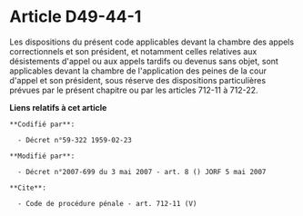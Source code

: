 # Article D49-44-1

Les dispositions du présent code applicables devant la chambre des appels correctionnels et son président, et notamment
celles relatives aux désistements d'appel ou aux appels tardifs ou devenus sans objet, sont applicables devant la chambre de
l'application des peines de la cour d'appel et son président, sous réserve des dispositions particulières prévues par le
présent chapitre ou par les articles 712-11 à 712-22.

**Liens relatifs à cet article**

	**Codifié par**:

	  - Décret n°59-322 1959-02-23

	**Modifié par**:

	  - Décret n°2007-699 du 3 mai 2007 - art. 8 () JORF 5 mai 2007

	**Cite**:

	  - Code de procédure pénale - art. 712-11 (V)
